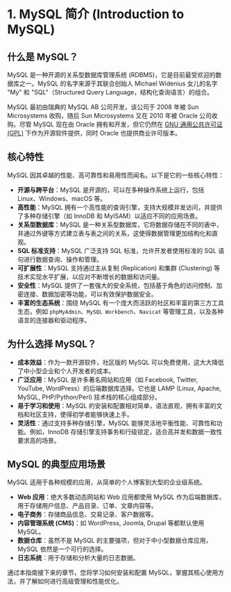 # 1. MySQL 简介 (Introduction to MySQL)

## 什么是 MySQL？

MySQL 是一种开源的关系型数据库管理系统 (RDBMS)，它是目前最受欢迎的数据库之一。MySQL 的名字来源于其联合创始人 Michael Widenius 女儿的名字 "My" 和 "SQL"（Structured Query Language，结构化查询语言）的组合。

MySQL 最初由瑞典的 MySQL AB 公司开发，该公司于 2008 年被 Sun Microsystems 收购，随后 Sun Microsystems 又在 2010 年被 Oracle 公司收购。尽管 MySQL 现在由 Oracle 拥有和开发，但它仍然在 [GNU 通用公共许可证 (GPL)](https://www.gnu.org/licenses/gpl-3.0.html) 下作为开源软件提供，同时 Oracle 也提供商业许可版本。

## 核心特性

MySQL 因其卓越的性能、高可靠性和易用性而闻名。以下是它的一些核心特性：

- **开源与跨平台**：MySQL 是开源的，可以在多种操作系统上运行，包括 Linux、Windows、macOS 等。
- **高性能**：MySQL 拥有一个高性能的查询引擎，支持大规模并发访问，并提供了多种存储引擎（如 InnoDB 和 MyISAM）以适应不同的应用场景。
- **关系型数据库**：MySQL 是一种关系型数据库，它将数据存储在不同的表中，并通过外键等方式建立表与表之间的关系，这使得数据管理更加结构化和直观。
- **SQL 标准支持**：MySQL 广泛支持 SQL 标准，允许开发者使用标准的 SQL 语句进行数据查询、操作和管理。
- **可扩展性**：MySQL 支持通过主从复制 (Replication) 和集群 (Clustering) 等技术实现水平扩展，以应对不断增长的数据和访问量。
- **安全性**：MySQL 提供了一套强大的安全系统，包括基于角色的访问控制、加密连接、数据加密等功能，可以有效保护数据安全。
- **丰富的生态系统**：围绕 MySQL 有一个庞大而活跃的社区和丰富的第三方工具生态，例如 `phpMyAdmin`、`MySQL Workbench`、`Navicat` 等管理工具，以及各种语言的连接器和驱动程序。

## 为什么选择 MySQL？

- **成本效益**：作为一款开源软件，社区版的 MySQL 可以免费使用，这大大降低了中小型企业和个人开发者的成本。
- **广泛应用**：MySQL 是许多著名网站和应用（如 Facebook, Twitter, YouTube, WordPress）的后端数据库选择。它也是 LAMP (Linux, Apache, MySQL, PHP/Python/Perl) 技术栈的核心组成部分。
- **易于学习和使用**：MySQL 的安装和配置相对简单，语法直观，拥有丰富的文档和社区支持，使得初学者能够快速上手。
- **灵活性**：通过支持多种存储引擎，MySQL 能够灵活地平衡性能、可靠性和功能。例如，InnoDB 存储引擎支持事务和行级锁定，适合高并发和数据一致性要求高的场景。

## MySQL 的典型应用场景

MySQL 适用于各种规模的应用，从简单的个人博客到大型的企业级系统。

- **Web 应用**：绝大多数动态网站和 Web 应用都使用 MySQL 作为后端数据库，用于存储用户信息、产品目录、订单、文章内容等。
- **电子商务**：存储商品信息、交易记录、客户数据等。
- **内容管理系统 (CMS)**：如 WordPress, Joomla, Drupal 等都默认使用 MySQL。
- **数据仓库**：虽然不是 MySQL 的主要强项，但对于中小型数据仓库应用，MySQL 依然是一个可行的选择。
- **日志系统**：用于存储和分析大量的日志数据。

通过本指南接下来的章节，您将学习如何安装和配置 MySQL，掌握其核心使用方法，并了解如何进行高级管理和性能优化。 